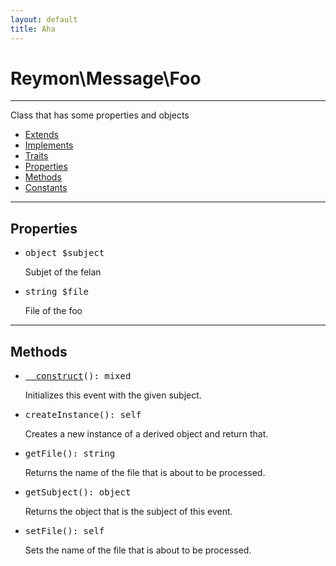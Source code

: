 ```yaml
---
layout: default
title: Aha
---
```

<h1 style="font-weight: bold;">Reymon\Message\Foo</h1>
<hr>
<div class="context">
    Class that has some properties and objects
    <ul style="list-style: disc;">
        <li><a href="#foo">Extends</a></li>
        <li><a href="#foo">Implements</a></li>
        <li><a href="#foo">Traits</a></li>
        <li><a href="#foo">Properties</a></li>
        <li><a href="#foo">Methods</a></li>
        <li><a href="#foo">Constants</a></li>
    </ul>
</div>
<hr>
<div class="context">
    <h2>Properties</h2>
    <ul style="list-style: disc;">
      <li><pre><span class="yellowcolor">object</span> <span class="redcolor">$subject</span></pre>Subjet of the felan</li>
      <li><pre><span class="yellowcolor">string</span> <span class="redcolor">$file</span></pre>File of the foo</li>
    </ul>
</div>
<hr>
<div class="context">
    <h2>Methods</h2>
    <ul style="list-style: disc;">
      <li><pre><span class="bluecolor"><a href="#felan">__construct</a></span><span class="purplecolor">()</span>: <span class="yellowcolor">mixed</span></pre>Initializes this event with the given subject.</li>
      <li><pre><span class="bluecolor">createInstance</span><span class="purplecolor">()</span>: <span class="yellowcolor">self</span></pre>Creates a new instance of a derived object and return that.</li>
      <li><pre><span class="bluecolor">getFile</span><span class="purplecolor">()</span>: <span class="yellowcolor">string</span></pre>Returns the name of the file that is about to be processed.</li>
      <li><pre><span2 class="bluecolor">getSubject</span2><span2 class="purplecolor">()</span2>: <span2 class="yellowcolor">object</span2></pre>Returns the object that is the subject of this event.</li>
      <li><pre><span2 class="bluecolor">setFile</span2><span2 class="purplecolor">()</span2>: <span2 class="yellowcolor">self</span2></pre>Sets the name of the file that is about to be processed.</li>
    </ul>
</div>
